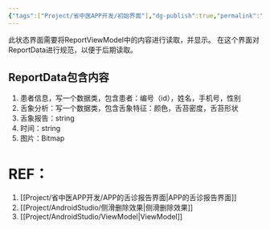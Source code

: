 ```yaml
---
{"tags":["Project/省中医APP开发/初始界面"],"dg-publish":true,"permalink":"/Project/省中医APP开发/状态界面/","dgPassFrontmatter":true}
---
```


此状态界面需要将ReportViewModel中的内容进行读取，并显示。
在这个界面对ReportData进行规范，以便于后期读取。
## ReportData包含内容
1. 患者信息，写一个数据类，包含患者：编号（id），姓名，手机号，性别
2. 舌象分析：写一个数据类，包含舌象特征：颜色，舌苔密度，舌苔形状
3. 舌象报告：string
4. 时间：string
5. 图片：Bitmap 





# REF：
1. [[Project/省中医APP开发/APP的舌诊报告界面\|APP的舌诊报告界面]]
2. [[Project/AndroidStudio/侧滑删除效果\|侧滑删除效果]]
3. [[Project/AndroidStudio/ViewModel\|ViewModel]]